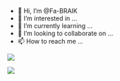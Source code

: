 - 👋 Hi, I’m @Fa-BRAIK
- 👀 I’m interested in ...
- 🌱 I’m currently learning ...
- 💞️ I’m looking to collaborate on ...
- 📫 How to reach me ...

![](https://github.com/username/github-stats/blob/master/generated/overview.svg)

![](https://github.com/username/github-stats/blob/master/generated/languages.svg)

<!---
Fa-BRAIK/Fa-BRAIK is a ✨ special ✨ repository because its `README.md` (this file) appears on your GitHub profile.
You can click the Preview link to take a look at your changes.
--->
